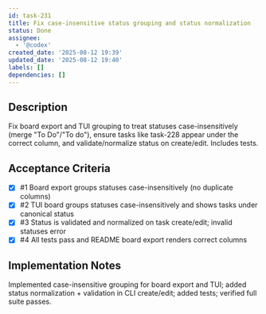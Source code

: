 ```yaml
---
id: task-231
title: Fix case-insensitive status grouping and status normalization
status: Done
assignee:
  - '@codex'
created_date: '2025-08-12 19:39'
updated_date: '2025-08-12 19:40'
labels: []
dependencies: []
---
```


## Description

Fix board export and TUI grouping to treat statuses case-insensitively (merge "To Do"/"To do"), ensure tasks like task-228 appear under the correct column, and validate/normalize status on create/edit. Includes tests.

## Acceptance Criteria
<!-- AC:BEGIN -->
- [x] #1 Board export groups statuses case-insensitively (no duplicate columns)
- [x] #2 TUI board groups statuses case-insensitively and shows tasks under canonical status
- [x] #3 Status is validated and normalized on task create/edit; invalid statuses error
- [x] #4 All tests pass and README board export renders correct columns
<!-- AC:END -->

## Implementation Notes

Implemented case-insensitive grouping for board export and TUI; added status normalization + validation in CLI create/edit; added tests; verified full suite passes.
